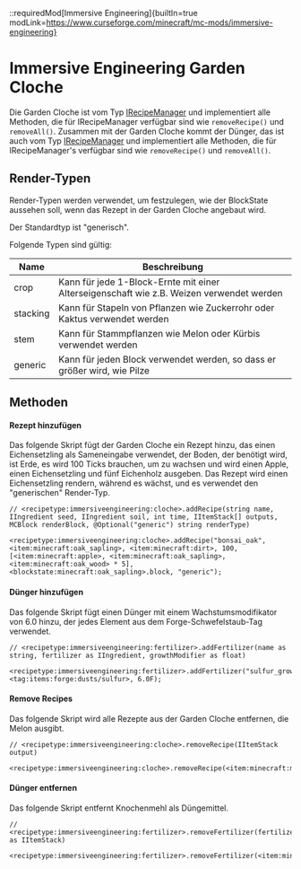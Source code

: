 ::requiredMod[Immersive Engineering]{builtIn=true modLink=https://www.curseforge.com/minecraft/mc-mods/immersive-engineering}

# Immersive Engineering Garden Cloche

Die Garden Cloche ist vom Typ [IRecipeManager](/vanilla/api/managers/IRecipeManager) und implementiert alle Methoden, die für IRecipeManager verfügbar sind wie `removeRecipe()` und `removeAll()`. Zusammen mit der Garden Cloche kommt der Dünger, das ist auch vom Typ [IRecipeManager](/vanilla/api/managers/IRecipeManager) und implementiert alle Methoden, die für IRecipeManager's verfügbar sind wie `removeRecipe()` und `removeAll()`.

## Render-Typen

Render-Typen werden verwendet, um festzulegen, wie der BlockState aussehen soll, wenn das Rezept in der Garden Cloche angebaut wird.

Der Standardtyp ist "generisch".

Folgende Typen sind gültig:

| Name     | Beschreibung                                                                             |
| -------- | ---------------------------------------------------------------------------------------- |
| crop     | Kann für jede 1-Block-Ernte mit einer Alterseigenschaft wie z.B. Weizen verwendet werden |
| stacking | Kann für Stapeln von Pflanzen wie Zuckerrohr oder Kaktus verwendet werden                |
| stem     | Kann für Stammpflanzen wie Melon oder Kürbis verwendet werden                            |
| generic  | Kann für jeden Block verwendet werden, so dass er größer wird, wie Pilze                 |

## Methoden

#### Rezept hinzufügen

Das folgende Skript fügt der Garden Cloche ein Rezept hinzu, das einen Eichensetzling als Sameneingabe verwendet, der Boden, der benötigt wird, ist Erde, es wird 100 Ticks brauchen, um zu wachsen und wird einen Apple, einen Eichensetzling und fünf Eichenholz ausgeben. Das Rezept wird einen Eichensetzling rendern, während es wächst, und es verwendet den "generischen" Render-Typ.

```zenscript
// <recipetype:immersiveengineering:cloche>.addRecipe(string name, IIngredient seed, IIngredient soil, int time, IItemStack[] outputs, MCBlock renderBlock, @Optional("generic") string renderType)

<recipetype:immersiveengineering:cloche>.addRecipe("bonsai_oak", <item:minecraft:oak_sapling>, <item:minecraft:dirt>, 100, [<item:minecraft:apple>, <item:minecraft:oak_sapling>, <item:minecraft:oak_wood> * 5], <blockstate:minecraft:oak_sapling>.block, "generic");

```

#### Dünger hinzufügen

Das folgende Skript fügt einen Dünger mit einem Wachstumsmodifikator von 6.0 hinzu, der jedes Element aus dem Forge-Schwefelstaub-Tag verwendet.

```zenscript
// <recipetype:immersiveengineering:fertilizer>.addFertilizer(name as string, fertilizer as IIngredient, growthModifier as float)

<recipetype:immersiveengineering:fertilizer>.addFertilizer("sulfur_grow", <tag:items:forge:dusts/sulfur>, 6.0F);
```

#### Remove Recipes

Das folgende Skript wird alle Rezepte aus der Garden Cloche entfernen, die Melon ausgibt.

```zenscript
// <recipetype:immersiveengineering:cloche>.removeRecipe(IItemStack output)

<recipetype:immersiveengineering:cloche>.removeRecipe(<item:minecraft:melon>);
```

#### Dünger entfernen

Das folgende Skript entfernt Knochenmehl als Düngemittel.

```zenscript
// <recipetype:immersiveengineering:fertilizer>.removeFertilizer(fertilizer as IItemStack)

<recipetype:immersiveengineering:fertilizer>.removeFertilizer(<item:minecraft:bone_meal>);
```